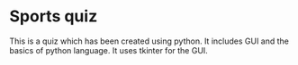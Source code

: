 # Sports quiz
This is a quiz which has been created using python.
It includes GUI and the basics of python language.
It uses tkinter for the GUI.
